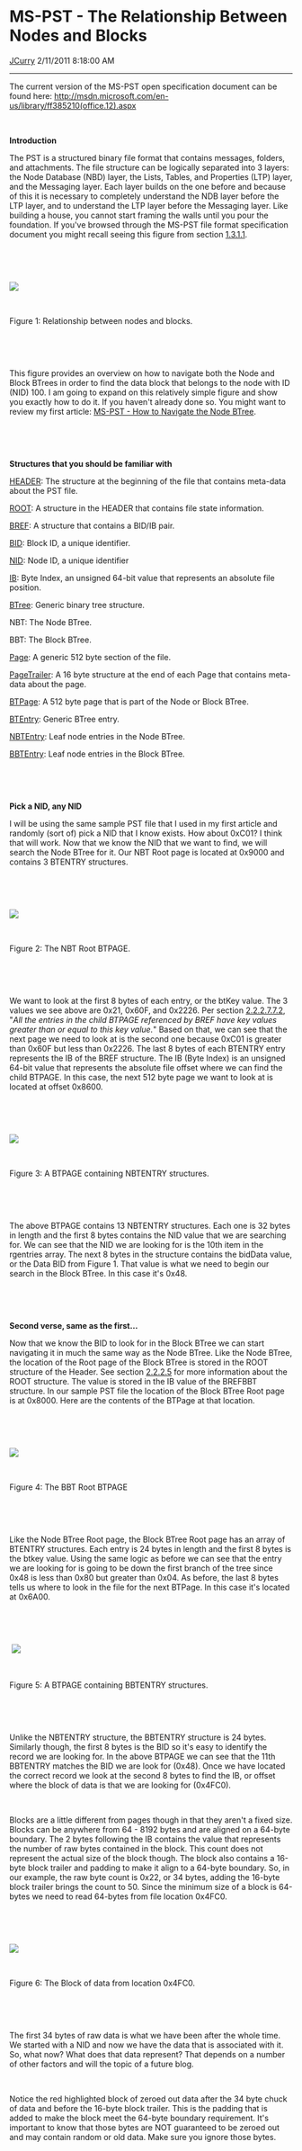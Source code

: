 <div id="page">

# MS-PST - The Relationship Between Nodes and Blocks

[JCurry](https://social.msdn.microsoft.com/profile/JCurry) 2/11/2011
8:18:00 AM

-----

<div id="content">

The current version of the MS-PST open specification document can be
found here:
<http://msdn.microsoft.com/en-us/library/ff385210(office.12).aspx>

 

<span style="font-weight: bold;">Introduction</span>

The PST is a structured binary file format that contains messages,
folders, and attachments. The file structure can be logically separated
into 3 layers: the Node Database (NBD) layer, the Lists, Tables, and
Properties (LTP) layer, and the Messaging layer. Each layer builds on
the one before and because of this it is necessary to completely
understand the NDB layer before the LTP layer, and to understand the LTP
layer before the Messaging layer. Like building a house, you cannot
start framing the walls until you pour the foundation. If you've browsed
through the MS-PST file format specification document you might recall
seeing this figure from section
[1.3.1.1](http://msdn.microsoft.com/en-us/library/ff387767\(office.12\).aspx).

 

 

![](images/1256.F1.jpg)

 

Figure 1: Relationship between nodes and blocks.

 

 

This figure provides an overview on how to navigate both the Node and
Block BTrees in order to find the data block that belongs to the node
with ID (NID) 100. I am going to expand on this relatively simple figure
and show you exactly how to do it. If you haven't already done so. You
might want to review my first article: [MS-PST - How to Navigate the
Node
BTree](http://blogs.msdn.com/b/openspecification/archive/2010/11/30/ms-pst-how-to-navigate-the-node-btree.aspx).

 

 

<span style="font-weight: bold;">Structures that you should be familiar
with</span>

[HEADER](http://msdn.microsoft.com/en-us/library/ff387474\(office.12\).aspx):
The structure at the beginning of the file that contains meta-data about
the PST
file.

[ROOT](http://msdn.microsoft.com/en-us/library/ff385608\(office.12\).aspx):
A structure in the HEADER that contains file state
information.

[BREF](http://msdn.microsoft.com/en-us/library/ff386638\(office.12\).aspx):
A structure that contains a BID/IB
pair.

[BID](http://msdn.microsoft.com/en-us/library/ff387585\(office.12\).aspx):
Block ID, a unique
identifier.

[NID](http://msdn.microsoft.com/en-us/library/ff385251\(office.12\).aspx):
Node ID, a unique
identifier

[IB](http://msdn.microsoft.com/en-us/library/ff386553\(office.12\).aspx):
Byte Index, an unsigned 64-bit value that represents an absolute file
position.

[BTree](http://msdn.microsoft.com/en-us/library/ff386554\(office.12\).aspx):
Generic binary tree structure.

NBT: The Node BTree.

BBT: The Block
BTree.

[Page](http://msdn.microsoft.com/en-us/library/ff386116\(office.12\).aspx):
A generic 512 byte section of the
file.

[PageTrailer](http://msdn.microsoft.com/en-us/library/ff387943\(office.12\).aspx):
A 16 byte structure at the end of each Page that contains meta-data
about the
page.

[BTPage](http://msdn.microsoft.com/en-us/library/ff385991\(office.12\).aspx):
A 512 byte page that is part of the Node or Block
BTree.

[BTEntry](http://msdn.microsoft.com/en-us/library/ff387350\(office.12\).aspx):
Generic BTree
entry.

[NBTEntry](http://msdn.microsoft.com/en-us/library/ff385505\(office.12\).aspx):
Leaf node entries in the Node
BTree.

[BBTEntry](http://msdn.microsoft.com/en-us/library/ff386084\(office.12\).aspx):
Leaf node entries in the Block BTree.

 

 

<span style="font-weight: bold;">Pick a NID, any NID</span>

I will be using the same sample PST file that I used in my first article
and randomly (sort of) pick a NID that I know exists. How about 0xC01? I
think that will work. Now that we know the NID that we want to find, we
will search the Node BTree for it. Our NBT Root page is located at
0x9000 and contains 3 BTENTRY
structures.

 

 

![](images/1464.F2.jpg)

 

Figure 2: The NBT Root BTPAGE.

 

 

We want to look at the first 8 bytes of each entry, or the btKey value.
The 3 values we see above are 0x21, 0x60F, and 0x2226. Per section
[2.2.2.7.7.2](http://msdn.microsoft.com/en-us/library/ff387350\(office.12\).aspx),
"<span style="font-style: italic;">All the entries in the child BTPAGE
referenced by BREF have key values greater than or equal to this key
value.</span>" Based on that, we can see that the next page we need to
look at is the second one because 0xC01 is greater than 0x60F but less
than 0x2226. The last 8 bytes of each BTENTRY entry represents the IB of
the BREF structure. The IB (Byte Index) is an unsigned 64-bit value that
represents the absolute file offset where we can find the child BTPAGE.
In this case, the next 512 byte page we want to look at is located at
offset
0x8600.

 

 

![](images/4426.F3.jpg)

 

Figure 3: A BTPAGE containing NBTENTRY structures.

 

 

The above BTPAGE contains 13 NBTENTRY structures. Each one is 32 bytes
in length and the first 8 bytes contains the NID value that we are
searching for. We can see that the NID we are looking for is the 10th
item in the rgentries array. The next 8 bytes in the structure contains
the bidData value, or the Data BID from Figure 1. That value is what we
need to begin our search in the Block BTree. In this case it's 0x48.

 

 

<span style="font-weight: bold;">Second verse, same as the first…</span>

Now that we know the BID to look for in the Block BTree we can start
navigating it in much the same way as the Node BTree. Like the Node
BTree, the location of the Root page of the Block BTree is stored in the
ROOT structure of the Header. See section
[2.2.2.5](http://msdn.microsoft.com/en-us/library/ff385608\(office.12\).aspx)
for more information about the ROOT structure. The value is stored in
the IB value of the BREFBBT structure. In our sample PST file the
location of the Block BTree Root page is at 0x8000. Here are the
contents of the BTPage at that
location.

 

 

![](images/4774.F4.jpg)

 

Figure 4: The BBT Root BTPAGE

 

 

Like the Node BTree Root page, the Block BTree Root page has an array of
BTENTRY structures. Each entry is 24 bytes in length and the first 8
bytes is the btkey value. Using the same logic as before we can see that
the entry we are looking for is going to be down the first branch of the
tree since 0x48 is less than 0x80 but greater than 0x04. As before, the
last 8 bytes tells us where to look in the file for the next BTPage. In
this case it's located at
0x6A00.

 

 

 ![](images/3644.F5.jpg)

 

Figure 5: A BTPAGE containing BBTENTRY structures.

 

 

Unlike the NBTENTRY structure, the BBTENTRY structure is 24 bytes.
Similarly though, the first 8 bytes is the BID so it's easy to identify
the record we are looking for. In the above BTPAGE we can see that the
11th BBTENTRY matches the BID we are look for (0x48). Once we have
located the correct record we look at the second 8 bytes to find the IB,
or offset where the block of data is that we are looking for (0x4FC0).

 

Blocks are a little different from pages though in that they aren't a
fixed size. Blocks can be anywhere from 64 - 8192 bytes and are aligned
on a 64-byte boundary. The 2 bytes following the IB contains the value
that represents the number of raw bytes contained in the block. This
count does not represent the actual size of the block though. The block
also contains a 16-byte block trailer and padding to make it align to a
64-byte boundary. So, in our example, the raw byte count is 0x22, or 34
bytes, adding the 16-byte block trailer brings the count to 50. Since
the minimum size of a block is 64-bytes we need to read 64-bytes from
file location
0x4FC0.

 

 

![](images/0042.F6.jpg)

 

Figure 6: The Block of data from location 0x4FC0.

 

 

The first 34 bytes of raw data is what we have been after the whole
time. We started with a NID and now we have the data that is associated
with it. So, what now? What does that data represent? That depends on a
number of other factors and will the topic of a future blog.

 

Notice the red highlighted block of zeroed out data after the 34 byte
chuck of data and before the 16-byte block trailer. This is the padding
that is added to make the block meet the 64-byte boundary requirement.
It's important to know that those bytes are NOT guaranteed to be zeroed
out and may contain random or old data. Make sure you ignore those
bytes.

</div>

</div>
